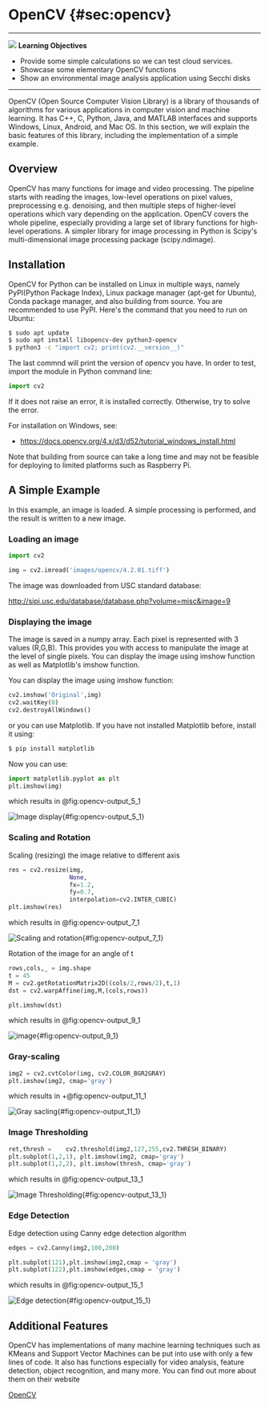 # OpenCV {#sec:opencv}

---

![](images/learning.png) **Learning Objectives**

* Provide some simple calculations so we can test cloud services.
* Showcase some elementary OpenCV functions
* Show an environmental image analysis application using Secchi disks

---

OpenCV (Open Source Computer Vision Library) is a library of thousands
of algorithms for various applications in computer vision and machine
learning. It has C++, C, Python, Java, and MATLAB interfaces and supports
Windows, Linux, Android, and Mac OS. In this section, we will explain
the basic features of this library, including the implementation of a simple
example.

## Overview

OpenCV has many functions for image and video processing. The
pipeline starts with reading the images, low-level operations on pixel
values, preprocessing e.g. denoising, and then multiple steps of
higher-level operations which vary depending on the application. OpenCV
covers the whole pipeline, especially providing a large set of library
functions for high-level operations. A simpler library for image
processing in Python is Scipy's multi-dimensional image processing
package (scipy.ndimage).

## Installation

OpenCV for Python can be installed on Linux in multiple ways, namely
PyPI(Python Package Index), Linux package manager (apt-get for Ubuntu),
Conda package manager, and also building from source.
You are
recommended to use PyPI. Here's the command that you need to run on Ubuntu:

```bash
$ sudo apt update
$ sudo apt install libopencv-dev python3-opencv
$ python3 -c "import cv2; print(cv2.__version__)"
```
The last commnd will print the version of opencv you have.
In order to test, import the module in Python command line:

```python
import cv2
```

If it does not raise an error, it is installed correctly. Otherwise, try
to solve the error.

For installation on Windows, see:

* <https://docs.opencv.org/4.x/d3/d52/tutorial_windows_install.html>


Note that building from source can take a long time and may not be
feasible for deploying to limited platforms such as Raspberry Pi.

## A Simple Example

In this example, an image is loaded. A simple processing is performed,
and the result is written to a new image.

### Loading an image

```python
import cv2

img = cv2.imread('images/opencv/4.2.01.tiff')
```

The image was downloaded from USC standard database:

<http://sipi.usc.edu/database/database.php?volume=misc&image=9>

### Displaying the image

The image is saved in a numpy array. Each pixel is represented with 3
values (R,G,B). This provides you with access to manipulate the image at
the level of single pixels. You can display the image using imshow
function as well as Matplotlib's imshow function.

You can display the image using imshow function:

```python
cv2.imshow('Original',img)
cv2.waitKey(0)
cv2.destroyAllWindows()
```

or you can use Matplotlib. If you have not installed Matplotlib before,
install it using:

```bash
$ pip install matplotlib
```

Now you can use:

```python
import matplotlib.pyplot as plt
plt.imshow(img)
```

which results in @fig:opencv-output_5_1

![Image display](images/opencv/output_5_1.png){#fig:opencv-output_5_1}

### Scaling and Rotation

Scaling (resizing) the image relative to different axis

```python
res = cv2.resize(img,
                 None,
                 fx=1.2,
                 fy=0.7,
                 interpolation=cv2.INTER_CUBIC)
plt.imshow(res)
```

which results in @fig:opencv-output_7_1

![Scaling and rotation](images/opencv/output_7_1.png){#fig:opencv-output_7_1}

Rotation of the image for an angle of t

```python
rows,cols,_ = img.shape
t = 45
M = cv2.getRotationMatrix2D((cols/2,rows/2),t,1)
dst = cv2.warpAffine(img,M,(cols,rows))

plt.imshow(dst)
```

which results in @fig:opencv-output_9_1

![image](images/opencv/output_9_1.png){#fig:opencv-output_9_1}

### Gray-scaling

```python
img2 = cv2.cvtColor(img, cv2.COLOR_BGR2GRAY)
plt.imshow(img2, cmap='gray')
```

which results in +@fig:opencv-output_11_1

![Gray sacling](images/opencv/output_11_1.png){#fig:opencv-output_11_1}

### Image Thresholding

```python
ret,thresh =    cv2.threshold(img2,127,255,cv2.THRESH_BINARY)
plt.subplot(1,2,1), plt.imshow(img2, cmap='gray')
plt.subplot(1,2,2), plt.imshow(thresh, cmap='gray')
```

which results in @fig:opencv-output_13_1

![Image Thresholding](images/opencv/output_13_1.png){#fig:opencv-output_13_1}

### Edge Detection

Edge detection using Canny edge detection algorithm

```python
edges = cv2.Canny(img2,100,200)

plt.subplot(121),plt.imshow(img2,cmap = 'gray')
plt.subplot(122),plt.imshow(edges,cmap = 'gray')
```

which results in @fig:opencv-output_15_1

![Edge detection](images/opencv/output_15_1.png){#fig:opencv-output_15_1}

## Additional Features

OpenCV has implementations of many machine learning techniques such as
KMeans and Support Vector Machines can be put into use with only a
few lines of code. It also has functions especially for video analysis,
feature detection, object recognition, and many more. You can find out
more about them on their website

[OpenCV](https://docs.opencv.org/)


